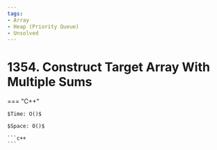 ```yaml
---
tags:
- Array
- Heap (Priority Queue)
- Unsolved
---
```



# 1354. Construct Target Array With Multiple Sums

=== "C++"

    $Time: O()$

    $Space: O()$

    ```c++
    ```